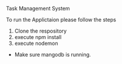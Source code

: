 Task Management System 

To run the Applictaion please follow the steps

1. Clone the respository 
2. execute npm install
3. execute nodemon 

* Make sure mangodb is running.


